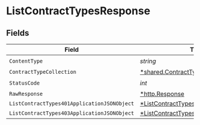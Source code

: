 # ListContractTypesResponse


## Fields

| Field                                                                                                  | Type                                                                                                   | Required                                                                                               | Description                                                                                            |
| ------------------------------------------------------------------------------------------------------ | ------------------------------------------------------------------------------------------------------ | ------------------------------------------------------------------------------------------------------ | ------------------------------------------------------------------------------------------------------ |
| `ContentType`                                                                                          | *string*                                                                                               | :heavy_check_mark:                                                                                     | N/A                                                                                                    |
| `ContractTypeCollection`                                                                               | [*shared.ContractTypeCollection](../../models/shared/contracttypecollection.md)                        | :heavy_minus_sign:                                                                                     | OK                                                                                                     |
| `StatusCode`                                                                                           | *int*                                                                                                  | :heavy_check_mark:                                                                                     | N/A                                                                                                    |
| `RawResponse`                                                                                          | [*http.Response](https://pkg.go.dev/net/http#Response)                                                 | :heavy_minus_sign:                                                                                     | N/A                                                                                                    |
| `ListContractTypes401ApplicationJSONObject`                                                            | [*ListContractTypes401ApplicationJSON](../../models/operations/listcontracttypes401applicationjson.md) | :heavy_minus_sign:                                                                                     | Unauthenticated                                                                                        |
| `ListContractTypes403ApplicationJSONObject`                                                            | [*ListContractTypes403ApplicationJSON](../../models/operations/listcontracttypes403applicationjson.md) | :heavy_minus_sign:                                                                                     | Forbidden                                                                                              |